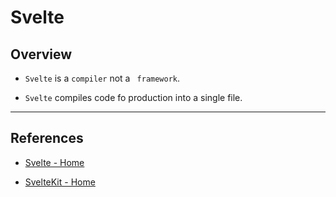 # Svelte

## Overview

* `Svelte` is a `compiler` not a ` framework`.

* `Svelte` compiles code fo production into a single file.

---

## References

* [Svelte - Home](https://svelte.dev/)

* [SvelteKit - Home](https://kit.svelte.dev/)

